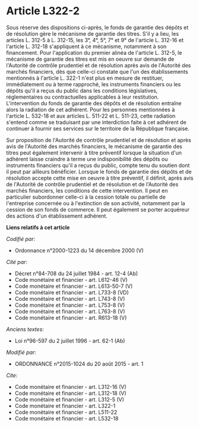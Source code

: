 # Article L322-2

Sous réserve des dispositions ci-après, le fonds de garantie des dépôts et de résolution gère le mécanisme de garantie des
titres. S'il y a lieu, les articles L. 312-5 à L. 312-15, les 3°, 4°, 5°, 7° et 9° de l'article L. 312-16 et l'article L.
312-18 s'appliquent à ce mécanisme, notamment à son financement. Pour l'application du premier alinéa de l'article L. 312-5,
le mécanisme de garantie des titres est mis en oeuvre sur demande de l'Autorité de contrôle prudentiel et de résolution après
avis de l'Autorité des marchés financiers, dès que celle-ci constate que l'un des établissements mentionnés à l'article L.
322-1 n'est plus en mesure de restituer, immédiatement ou à terme rapproché, les instruments financiers ou les dépôts qu'il a
reçus du public dans les conditions législatives, réglementaires ou contractuelles applicables à leur restitution.
L'intervention du fonds de garantie des dépôts et de résolution entraîne alors la radiation de cet adhérent. Pour les
personnes mentionnées à l'article L. 532-18 et aux articles L. 511-22 et L. 511-23, cette radiation s'entend comme se
traduisant par une interdiction faite à cet adhérent de continuer à fournir ses services sur le territoire de la République
française. 

Sur proposition de l'Autorité de contrôle prudentiel et de résolution et après avis de l'Autorité des marchés financiers, le
mécanisme de garantie des titres peut également intervenir à titre préventif lorsque la situation d'un adhérent laisse
craindre à terme une indisponibilité des dépôts ou instruments financiers qu'il a reçus du public, compte tenu du soutien
dont il peut par ailleurs bénéficier. Lorsque le fonds de garantie des dépôts et de résolution accepte cette mise en oeuvre à
titre préventif, il définit, après avis de l'Autorité de contrôle prudentiel et de résolution et de l'Autorité des marchés
financiers, les conditions de cette intervention. Il peut en particulier subordonner celle-ci à la cession totale ou
partielle de l'entreprise concernée ou à l'extinction de son activité, notamment par la cession de son fonds de commerce. Il
peut également se porter acquéreur des actions d'un établissement adhérent.

**Liens relatifs à cet article**

_Codifié par_:

  - Ordonnance n°2000-1223 du 14 décembre 2000 (V)

_Cité par_:

  - Décret n°84-708 du 24 juillet 1984 - art. 12-4 (Ab)
  - Code monétaire et financier - art. L612-46 (V)
  - Code monétaire et financier - art. L613-50-7 (V)
  - Code monétaire et financier - art. L733-8 (VD)
  - Code monétaire et financier - art. L743-8 (V)
  - Code monétaire et financier - art. L753-8 (V)
  - Code monétaire et financier - art. L763-8 (V)
  - Code monétaire et financier - art. R613-18 (V)

_Anciens textes_:

  - Loi n°96-597 du 2 juillet 1996 - art. 62-1 (Ab)

_Modifié par_:

  - ORDONNANCE n°2015-1024 du 20 août 2015 - art. 1

_Cite_:

  - Code monétaire et financier - art. L312-16 (V)
  - Code monétaire et financier - art. L312-18 (V)
  - Code monétaire et financier - art. L312-5 (V)
  - Code monétaire et financier - art. L322-1
  - Code monétaire et financier - art. L511-22
  - Code monétaire et financier - art. L532-18
